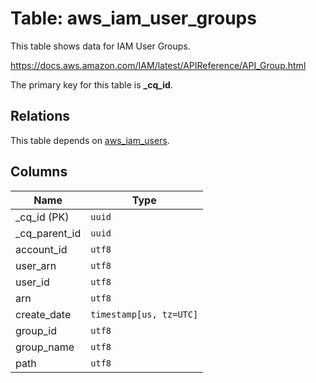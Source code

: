 # Table: aws_iam_user_groups

This table shows data for IAM User Groups.

https://docs.aws.amazon.com/IAM/latest/APIReference/API_Group.html

The primary key for this table is **_cq_id**.

## Relations

This table depends on [aws_iam_users](aws_iam_users.md).

## Columns

| Name          | Type          |
| ------------- | ------------- |
|_cq_id (PK)|`uuid`|
|_cq_parent_id|`uuid`|
|account_id|`utf8`|
|user_arn|`utf8`|
|user_id|`utf8`|
|arn|`utf8`|
|create_date|`timestamp[us, tz=UTC]`|
|group_id|`utf8`|
|group_name|`utf8`|
|path|`utf8`|